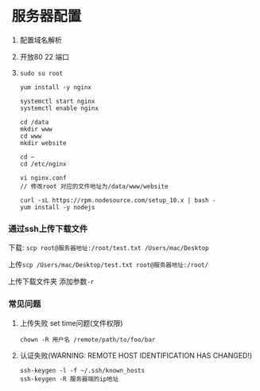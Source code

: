 #  服务器配置

1. 配置域名解析

2. 开放80 22 端口

3. ```
   sudo su root
   
   yum install -y nginx
   
   systemctl start nginx
   systemctl enable nginx
   
   cd /data
   mkdir www
   cd www
   mkdir website
   
   cd ~
   cd /etc/nginx
   
   vi nginx.conf
   // 修改root 对应的文件地址为/data/www/website
   
   curl -sL https://rpm.nodesource.com/setup_10.x | bash -
   yum install -y nodejs
   
   ```

### 通过ssh上传下载文件

下载: ```scp root@服务器地址:/root/test.txt /Users/mac/Desktop```

上传```scp /Users/mac/Desktop/test.txt root@服务器地址:/root/```

上传下载文件夹 添加参数`-r`

### 常见问题

1. 上传失败 set time问题(文件权限)

   ```
   chown -R 用户名 /remote/path/to/foo/bar
   ```

2. 认证失败(WARNING: REMOTE HOST IDENTIFICATION HAS CHANGED!)

   ```
   ssh-keygen -l -f ~/.ssh/known_hosts
   ssh-keygen -R 服务器端的ip地址
   ```

   